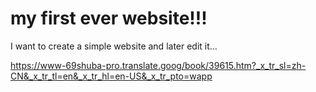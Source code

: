 # my first ever website!!!
I want to create a simple website and later edit it... 


https://www-69shuba-pro.translate.goog/book/39615.htm?_x_tr_sl=zh-CN&_x_tr_tl=en&_x_tr_hl=en-US&_x_tr_pto=wapp
